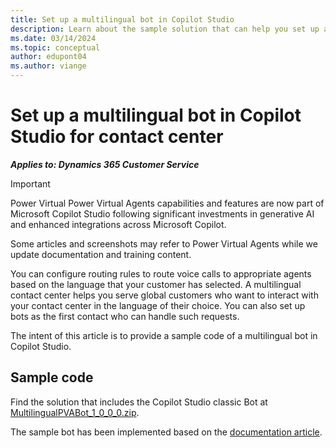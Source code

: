 ```yaml
---
title: Set up a multilingual bot in Copilot Studio 
description: Learn about the sample solution that can help you set up a multilingual bot in Copilot Studio classic for your contact center.
ms.date: 03/14/2024
ms.topic: conceptual
author: edupont04
ms.author: viange
---
```


# Set up a multilingual bot in Copilot Studio for contact center  

***Applies to: Dynamics 365 Customer Service***

> [!IMPORTANT]
>Power Virtual Power Virtual Agents capabilities and features are now part of Microsoft Copilot Studio following significant investments in generative AI and enhanced integrations across Microsoft Copilot.  
>
> Some articles and screenshots may refer to Power Virtual Agents while we update documentation and training content.

You can configure routing rules to route voice calls to appropriate agents based on the language that your customer has selected. A multilingual contact center helps you serve global customers who want to interact with your contact center in the language of their choice. You can also set up bots as the first contact who can handle such requests.  

The intent of this article is to provide a sample code of a multilingual bot in Copilot Studio.  

## Sample code

Find the solution that includes the Copilot Studio classic Bot at [MultilingualPVABot_1_0_0_0.zip](https://github.com/microsoft/Dynamics-365-FastTrack-Implementation-Assets/tree/master/Customer%20Service/ComponentLibrary/PVA/PVAMultilingual/sampleartifacts/MultilingualPVABot_1_0_0_0.zip).  

The sample bot has been implemented based on the [documentation article](/dynamics365/customer-service/set-up-multilingual-pva-bot).